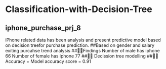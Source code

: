 # Classification-with-Decision-Tree
## iphone_purchase_prj_8
iPhone related data has been analysis and present predictive model based on decision treefor purchase prediction.
##Based on gender and salary exiting purcahse trend analysis
##👨‍💻Findings 
Number of male has iphone  66
Number of female has iphone  77
##👨‍💻 Decission tree modelling
##👨‍💻 Accuracy = Model accuracy score = 0.91
